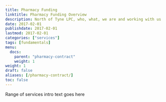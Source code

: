 ```yaml
---
title: Pharmacy Funding
linktitle: Pharmacy Funding Overview
description: North of Tyne LPC, who, what, we are and working with us
date: 2017-02-01
publishdate: 2017-02-01
lastmod: 2017-02-01
categories: ["services"]
tags: [fundamentals]
menu:
  docs:
    parent: "pharmacy-contract"
    weight: 1
weight: 1
draft: false
aliases: [/pharmacy-contract/]
toc: false
---
```


 Range of services intro text goes here

